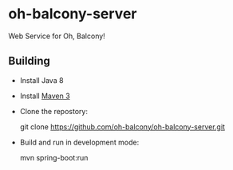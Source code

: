 # oh-balcony-server
Web Service for Oh, Balcony!

## Building

* Install Java 8
* Install [Maven 3](https://maven.apache.org/)
* Clone the repostory:

    git clone https://github.com/oh-balcony/oh-balcony-server.git

* Build and run in development mode:

    mvn spring-boot:run
